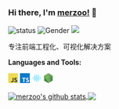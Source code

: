 ### Hi there, I'm [merzoo!](https://coding.merzoo.vercel.app/) 👋

![status](https://img.shields.io/badge/status-up-brightgreen) ![Gender](https://img.shields.io/badge/gender-%F0%9F%A4%B5-lightgrey) ![](https://visitor-badge.glitch.me/badge?page_id=github.com/merzoo)

专注前端工程化、可视化解决方案

**Languages and Tools:**

<code><img height="20" src="https://raw.githubusercontent.com/github/explore/80688e429a7d4ef2fca1e82350fe8e3517d3494d/topics/javascript/javascript.png"></code>
<code><img height="20" src="https://raw.githubusercontent.com/github/explore/80688e429a7d4ef2fca1e82350fe8e3517d3494d/topics/typescript/typescript.png"></code>
<code><img height="20" src="https://raw.githubusercontent.com/github/explore/80688e429a7d4ef2fca1e82350fe8e3517d3494d/topics/react/react.png"></code>
<code><img height="20" src="https://raw.githubusercontent.com/github/explore/80688e429a7d4ef2fca1e82350fe8e3517d3494d/topics/nodejs/nodejs.png"></code>

<a href="https://github.com/merzoo/coding">
  <img align="center" height="165" src="https://github-readme-stats.vercel.app/api?username=merzoo&show_icons=true&include_all_commits=true&theme=radical" alt="merzoo's github stats" />
</a>
<a href="https://github.com/merzoo/coding">
  <img align="center" src="https://github-readme-stats.vercel.app/api/top-langs/?username=merzoo&layout=compact&theme=radical" />
</a>
